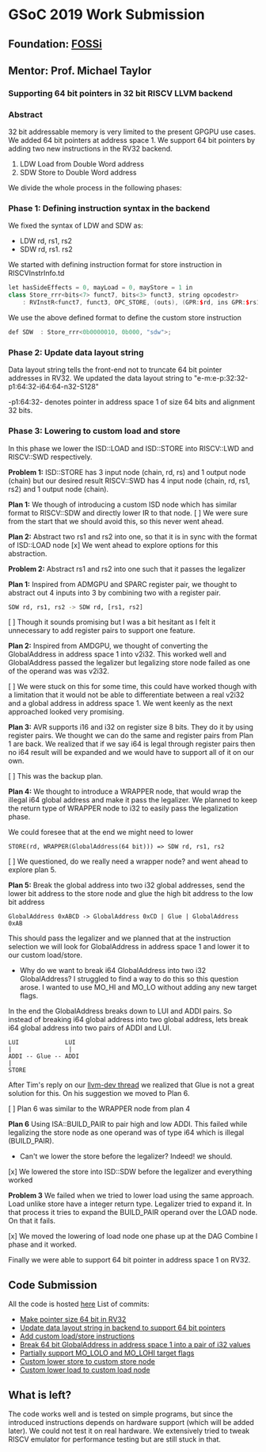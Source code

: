 # GSoC 2019 Work Submission

## Foundation: [FOSSi](fossi-foundation.org)
## Mentor: Prof. Michael Taylor

### Supporting 64 bit pointers in 32 bit RISCV LLVM backend

### Abstract 

32 bit addressable memory is very limited to the present GPGPU use cases. We added 64 bit pointers at address space 1.
We support 64 bit pointers by adding two new instructions in the RV32 backend.
1. LDW Load from Double Word address
2. SDW Store to Double Word address

We divide the whole process in the following phases:

### Phase 1: Defining instruction syntax in the backend
We fixed the syntax of LDW and SDW as:
- LDW rd, rs1, rs2
- SDW rd, rs1. rs2

We started with defining instruction format for store instruction in RISCVInstrInfo.td
```cpp
let hasSideEffects = 0, mayLoad = 0, mayStore = 1 in
class Store_rrr<bits<7> funct7, bits<3> funct3, string opcodestr>
    : RVInstR<funct7, funct3, OPC_STORE, (outs), (GPR:$rd, ins GPR:$rs1, GPR:$rs2), opcodestr, "$rd, $rs1, $rs2">;
```

We use the above defined format to define the custom store instruction
```cpp
def SDW	 : Store_rrr<0b0000010, 0b000, "sdw">;
```
### Phase 2: Update data layout string 
Data layout string tells the front-end not to truncate 64 bit pointer addresses in RV32. We updated the data layout string to "e-m:e-p:32:32-p1:64:32-i64:64-n32-S128"

-p1:64:32- denotes pointer in address space 1 of size 64 bits and alignment 32 bits.

### Phase 3: Lowering to custom load and store
In this phase we lower the ISD::LOAD and ISD::STORE into RISCV::LWD and RISCV::SWD respectively.

**Problem 1:** 
ISD::STORE has 3 input node (chain, rd, rs) and 1 output node (chain) but our desired result RISCV::SWD has 4 input node (chain, rd, rs1, rs2) and 1 output node (chain). 

**Plan 1:** 
We though of introducing a custom ISD node which has similar format to RISCV::SDW and directly lower IR to that node. 
[ ] We were sure from the start that we should avoid this, so this never went ahead.

**Plan 2:**
Abstract two rs1 and rs2 into one, so that it is in sync with the format of ISD::LOAD node
[x] We went ahead to explore options for this abstraction.

**Problem 2:**
Abstract rs1 and rs2 into one such that it passes the legalizer

**Plan 1:**
Inspired from ADMGPU and SPARC register pair, we thought to abstract out 4 inputs into 3 by combining two with a register pair. 
```sh
SDW rd, rs1, rs2 -> SDW rd, [rs1, rs2]
```
[ ] Though it sounds promising but I was a bit hesitant as I felt it unnecessary to add register pairs to support one feature.

**Plan 2:**
Inspired from AMDGPU, we thought of converting the GlobalAddress in address space 1 into v2i32. This worked well and GlobalAddress passed the legalizer but legalizing store node failed as one of the operand was was v2i32.

[ ] We were stuck on this for some time, this could have worked though with a limitation that it would not be able to differentiate between a real v2i32 and a global address in address space 1. We went keenly as the next approached looked very promising. 

**Plan 3:**
AVR supports i16 and i32 on register size 8 bits. They do it by using register pairs. We thought we can do the same and register pairs from Plan 1 are back. We realized that if we say i64 is legal through register pairs then no i64 result will be expanded and we would have to support all of it on our own.

[ ] This was the backup plan.

**Plan 4:**
We thought to introduce a WRAPPER node, that would wrap the illegal i64 global address and make it pass the legalizer. We planned to keep the return type of WRAPPER node to i32 to easily pass the legalization phase.

We could foresee that at the end we might need to lower 
```
STORE(rd, WRAPPER(GlobalAddress(64 bit))) => SDW rd, rs1, rs2
```

[ ] We questioned, do we really need a wrapper node? and went ahead to explore plan 5. 

**Plan 5:**
Break the global address into two i32 global addresses, send the lower bit address to the store node and glue the high bit address to the low bit address

```
GlobalAddress 0xABCD -> GlobalAddress 0xCD | Glue | GlobalAddress  0xAB
```

This should pass the legalizer and we planned that at the instruction selection we will look for GlobalAddress in address space 1 and lower it to our custom load/store.

- Why do we want to break i64 GlobalAddress into two i32 GlobalAddress?
I struggled to find a way to do this so this question arose. I wanted to use MO_HI and MO_LO without adding any new target flags. 

In the end the GlobalAddress breaks down to LUI and ADDI pairs. So instead of breaking i64 global address into two global address, lets break i64 global address into two pairs of ADDI and LUI.

```
LUI             LUI
|                |
ADDI -- Glue -- ADDI
|
STORE
```

After Tim's reply on our [llvm-dev thread](http://lists.llvm.org/pipermail/llvm-dev/2019-July/133828.html) we realized that Glue is not a great solution for this. On his suggestion we moved to Plan 6.

[ ] Plan 6 was similar to the WRAPPER node from plan 4

**Plan 6**
Using ISA::BUILD_PAIR to pair high and low ADDI. This failed while legalizing the store node as one operand was of type i64 which is illegal (BUILD_PAIR).

- Can't we lower the store before the legalizer?
Indeed! we should.

[x] We lowered the store into ISD::SDW before the legalizer and everything worked

**Problem 3**
We failed when we tried to lower load using the same approach. Load unlike store have a integer return type. Legalizer tried to expand it. In that process it tries to expand the BUILD_PAIR operand over the LOAD node. On that it fails.

[x] We moved the lowering of load node one phase up at the DAG Combine I phase and it worked.

Finally we were able to support 64 bit pointer in address space 1 on RV32.


## Code Submission

All the code is hosted [here](https://github.com/reSHARMA/RISCV32-GPU)
List of commits:
- [Make pointer size 64 bit in RV32](https://github.com/reSHARMA/RISCV32-GPU/commit/93b7b814d7d312a119102f167858c10353b596cd)
- [Update data layout string in backend to support 64 bit pointers](https://github.com/reSHARMA/RISCV32-GPU/commit/f28937bea0badb325f24bf8cacadb76f8360c4d7)
- [Add custom load/store instructions](https://github.com/reSHARMA/RISCV32-GPU/commit/26d66f69f184ff0845cd2cc551d566c9200e167f)
- [Break 64 bit GlobalAddress in address space 1 into a pair of i32 values](https://github.com/reSHARMA/RISCV32-GPU/commit/6dbaa4b79c594431a71c78ae4ce81f16905666fe)
- [Partially support MO_LOLO and MO_LOHI target flags](https://github.com/reSHARMA/RISCV32-GPU/commit/95ecd051e2b65482b860d697bd1aaa6c63e196ad)
- [Custom lower store to custom store node](https://github.com/reSHARMA/RISCV32-GPU/commit/e72fe7880f5eb459093a3d21eda5c3d162e26df1)
- [Custom lower load to custom load node](https://github.com/reSHARMA/RISCV32-GPU/commit/c4be64c3512528ab96394cd39268da2870a37dfa)

## What is left?

The code works well and is tested on simple programs, but since the introduced instructions depends on hardware support (which will be added later). We could not test it on real hardware. We extensively tried to tweak RISCV emulator for performance testing but are still stuck in that.
